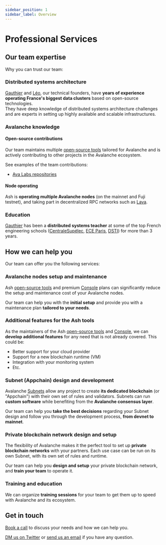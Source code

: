 ```yaml
---
sidebar_position: 1
sidebar_label: Overview
---
```


# Professional Services

## Our team expertise

Why you can trust our team:

### Distributed systems architecture

[Gauthier](https://www.linkedin.com/in/gauthier-leonard/) and [Léo](https://www.linkedin.com/in/leo-schoukroun/), our technical founders, have **years of experience operating France's biggest data clusters** based on open-source technologies.  
They have deep knowledge of distributed systems architecture challenges and are experts in setting up highly available and scalable infrastructures.

### Avalanche knowledge

#### Open-source contributions

Our team maintains multiple [open-source tools](/docs/toolkit/) tailored for Avalanche and is actively contributing to other projects in the Avalanche ecosystem.

See examples of the team contributions:

- [Ava Labs repositories](https://github.com/issues?q=involves%3ANuttymoon+involves%3Aleopaul36+archived%3Afalse+org%3Aava-labs)

#### Node operating

Ash is **operating multiple Avalanche nodes** (on the mainnet and Fuji testnet), and taking part in decentralized RPC networks such as [Lava](https://lavanet.xyz).

### Education

[Gauthier](https://www.linkedin.com/in/gauthier-leonard/) has been a **distributed systems teacher** at some of the top French engineering schools ([CentraleSupélec](https://www.centralesupelec.fr/), [ECE Paris](https://www.ece.fr/), [DSTI](https://www.datasciencetech.institute/fr/)) for more than 3 years.

## How we can help you

Our team can offer you the following services:

### Avalanche nodes setup and maintenance

Ash [open-source tools](/docs/toolkit/) and premium [Console](/docs/console/) plans can significantly reduce the setup and maintenance cost of your Avalanche nodes.

Our team can help you with the **initial setup** and provide you with a maintenance plan **tailored to your needs**.

### Additional features for the Ash tools

As the maintainers of the Ash [open-source tools](/docs/toolkit/) and [Console](/docs/console/), we can **develop additional features** for any need that is not already covered. This could be:

- Better support for your cloud provider
- Support for a new blockchain runtime (VM)
- Integration with your monitoring system
- Etc.

### Subnet (Appchain) design and development

Avalanche [Subnets](https://docs.avax.network/learn/subnets) allow any project to create **its dedicated blockchain** (or "Appchain") with their own set of rules and validators. Subnets can run **custom software** while benefiting from the **Avalanche consensus layer**.

Our team can help you **take the best decisions** regarding your Subnet design and follow you through the development process, **from devnet to mainnet**.

### Private blockchain network design and setup

The flexibility of Avalanche makes it the perfect tool to set up **private blockchain networks** with your partners. Each use case can be run on its own Subnet, with its own set of rules and runtime.

Our team can help you **design and setup** your private blockchain network, and **train your team** to operate it.

### Training and education

We can organize **training sessions** for your team to get them up to speed with Avalanche and its ecosystem.

## Get in touch

[Book a call](https://calendly.com/ash-e36knots) to discuss your needs and how we can help you.

[DM us on Twitter](https://twitter.com/ash_avax) or [send us an email](mailto:contact@e36knots.com) if you have any question.
